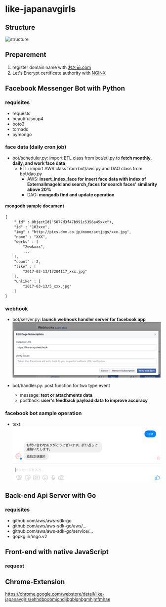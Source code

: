 # like-japanavgirls

## Structure
![structure](structure.png?raw=true)

## Preparement
1. register domain name with [お名前.com](http://www.onamae.com/)
1. Let's Encrypt certificate authority with [NGINX](https://github.com/Jim-Lin/like-japanavgirls/blob/master/etc/nginx/sites-available/default)

## Facebook Messenger Bot with Python
### requisites
* requests
* beautifulsoup4
* boto3
* tornado
* pymongo

### face data (daily cron job)
- bot/scheduler.py: import ETL class from bot/etl.py to **fetch monthly, daily, and work face data**
    - ETL: import AWS class from bot/aws.py and DAO class from bot/dao.py
        - AWS: **insert_index_face for insert face data with index of ExternalImageId and search_faces for search faces' similarity above 20%**
        - DAO: **mongodb find and update operation**

#### mongodb sample document
```
{
    "_id" : ObjectId("5877d3f47b991c5356a45xxx"),
    "id" : "103xxx",
    "img" : "http://pics.dmm.co.jp/mono/actjpgs/xxx.jpg",
    "name" : "XXX",
    "works" : [ 
        "2wwkxxx",
        ...
    ],
    "count" : 2,
    "like" : [ 
        "2017-03-13/17204117_xxx.jpg"
    ],
    "unlike" : [ 
        "2017-03-13/5_xxx.jpg"
    ]
}
```

### webhook
- bot/server.py: **launch webhook handler server for facebook app**
![webhook](images/bot/webhook.png?raw=true)

- bot/handler.py: post function for two type event
    - message: **text or attachments data**
    - postback: **user's feedback payload data to improve accuracy**

### facebook bot sample operation
- text
![text](images/bot/text.png?raw=true)


## Back-end Api Server with Go
### requisites
* github.com/aws/aws-sdk-go
* github.com/aws/aws-sdk-go/aws/...
* github.com/aws/aws-sdk-go/service/...
* gopkg.in/mgo.v2

## Front-end with native JavaScript
### request


## Chrome-Extension
https://chrome.google.com/webstore/detail/like-japanavgirls/ehhdbpobmjcndjibgblgnbgmhjmfmhae
